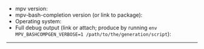  * mpv version:
 * mpv-bash-completion version (or link to package):
 * Operating system:
 * Full debug output (link or attach; produce by running `env MPV_BASHCOMPGEN_VERBOSE=1 /path/to/the/generation/script`):

---------



